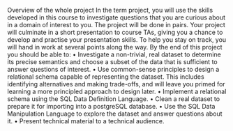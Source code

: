 Overview of the whole project
In the term project, you will use the skills developed in this course to investigate questions that you are curious about in a domain of interest to you. The project will be done in pairs.
Your project will culminate in a short presentation to course TAs, giving you a chance to develop and practise your presentation skills. To help you stay on track, you will hand in work at several points along the way.
By the end of this project you should be able to:
• Investigate a non-trivial, real dataset to determine its precise semantics and choose a subset of the data that is sufficient to answer questions of interest.
• Use common-sense principles to design a relational schema capable of representing the dataset. This includes identifying alternatives and making trade-offs, and will leave you primed for learning a more principled approach to design later.
• Implement a relational schema using the SQL Data Definition Language.
• Clean a real dataset to prepare it for importing into a postgreSQL database.
• Use the SQL Data Manipulation Language to explore the dataset and answer questions about it.
• Present technical material to a technical audience.
